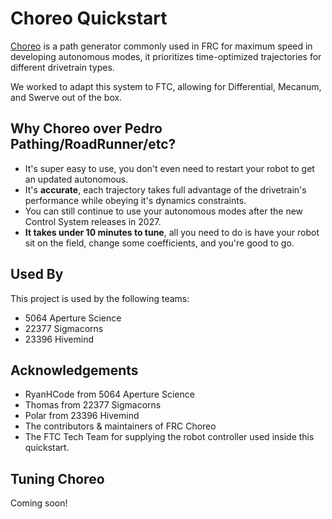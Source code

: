 
# Choreo Quickstart

[Choreo](https://choreo.autos/) is a path generator commonly used in FRC for maximum speed in developing autonomous modes, it prioritizes time-optimized
trajectories for different drivetrain types.

We worked to adapt this system to FTC, allowing for Differential, Mecanum, and Swerve out of the box.

## Why Choreo over Pedro Pathing/RoadRunner/etc?

- It's super easy to use, you don't even need to restart your robot to get an updated autonomous.
- It's **accurate**, each trajectory takes full advantage of the drivetrain's performance while obeying it's dynamics constraints.
- You can still continue to use your autonomous modes after the new Control System releases in 2027.
- **It takes under 10 minutes to tune**, all you need to do is have your robot sit on the field, change some coefficients, and you're good to go.


## Used By

This project is used by the following teams:

- 5064 Aperture Science
- 22377 Sigmacorns
- 23396 Hivemind


## Acknowledgements

- RyanHCode from 5064 Aperture Science
- Thomas from 22377 Sigmacorns
- Polar from 23396 Hivemind
- The contributors & maintainers of FRC Choreo
- The FTC Tech Team for supplying the robot controller used inside this quickstart.

## Tuning Choreo

Coming soon!